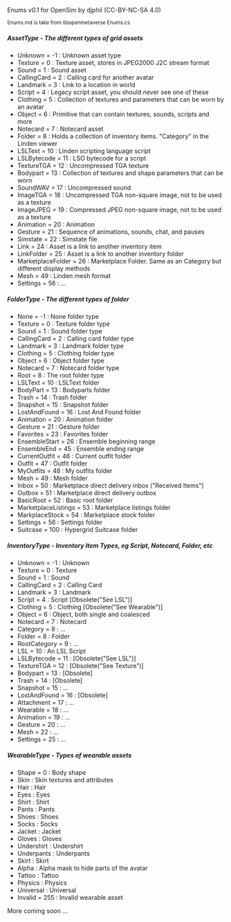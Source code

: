 Enums v0.1 for OpenSim by djphil (CC-BY-NC-SA 4.0)

<small>Enums.md is take from libopenmetaverse Enums.cs</small>

##### AssetType - The different types of grid assets
- Unknown 			= -1  : Unknown asset type
- Texture 			=  0  : Texture asset, stores in JPEG2000 J2C stream format
- Sound 			=  1  : Sound asset
- CallingCard 		=  2  : Calling card for another avatar
- Landmark 			=  3  : Link to a location in world
- Script 			=  4  : Legacy script asset, you should never see one of these
- Clothing 			=  5  : Collection of textures and parameters that can be worn by an avatar
- Object 			=  6  : Primitive that can contain textures, sounds, scripts and more
- Notecard 			=  7  : Notecard asset
- Folder 			=  8  : Holds a collection of inventory items. "Category" in the Linden viewer
- LSLText 			=  10 : Linden scripting language script
- LSLBytecode 		=  11 : LSO bytecode for a script
- TextureTGA 		=  12 : Uncompressed TGA texture
- Bodypart 			=  13 : Collection of textures and shape parameters that can be worn
- SoundWAV 			=  17 : Uncompressed sound
- ImageTGA 			=  18 : Uncompressed TGA non-square image, not to be used as a texture
- ImageJPEG 		=  19 : Compressed JPEG non-square image, not to be used as a texture
- Animation 		=  20 : Animation
- Gesture 			=  21 : Sequence of animations, sounds, chat, and pauses
- Simstate 			=  22 : Simstate file
- Link 				=  24 : Asset is a link to another inventory item
- LinkFolder 		=  25 : Asset is a link to another inventory folder
- MarketplaceFolder =  26 : Marketplace Folder. Same as an Category but different display methods
- Mesh 				=  49 : Linden mesh format
- Settings 			=  56 : ...

##### FolderType - The different types of folder
- None 					= -1   : None folder type
- Texture				=  0   : Texture folder type
- Sound 				=  1   : Sound folder type
- CallingCard 			=  2   : Calling card folder type
- Landmark 				=  3   : Landmark folder type
- Clothing 				=  5   : Clothing folder type
- Object 				=  6   : Object folder type
- Notecard 				=  7   : Notecard folder type
- Root 					=  8   : The root folder type
- LSLText 				=  10  : LSLText folder
- BodyPart 				=  13  : Bodyparts folder
- Trash 				=  14  : Trash folder
- Snapshot 				=  15  : Snapshot folder
- LostAndFound 			=  16  : Lost And Found folder
- Animation 			=  20  : Animation folder
- Gesture 				=  21  : Gesture folder
- Favorites 			=  23  : Favorites folder
- EnsembleStart 		=  26  : Ensemble beginning range
- EnsembleEnd 			=  45  : Ensemble ending range
- CurrentOutfit 		=  46  : Current outfit folder
- Outfit 				=  47  : Outfit folder
- MyOutfits 			=  48  : My outfits folder
- Mesh 					=  49  : Mesh folder
- Inbox 				=  50  : Marketplace direct delivery inbox ("Received Items")
- Outbox 				=  51  : Marketplace direct delivery outbox
- BasicRoot				=  52  : Basic root folder
- MarketplaceListings	=  53  : Marketplace listings folder
- MarkplaceStock		=  54  : Marketplace stock folder
- Settings				=  56  : Settings folder
- Suitcase				=  100 : Hypergrid Suitcase folder

##### InventoryType - Inventory Item Types, eg Script, Notecard, Folder, etc
- Unknown 		= -1  : Unknown
- Texture 		=  0  : Texture
- Sound 		=  1  : Sound
- CallingCard 	=  2  : Calling Card
- Landmark 		=  3  : Landmark
- Script 		=  4  : Script [Obsolete("See LSL")]
- Clothing 		=  5  : Clothing [Obsolete("See Wearable")] 
- Object 		=  6  : Object, both single and coalesced
- Notecard 		=  7  : Notecard
- Category 		=  8  : ...
- Folder 		=  8  : Folder
- RootCategory 	=  9  : ...
- LSL 			=  10 : An LSL Script
- LSLBytecode	=  11 : [Obsolete("See LSL")]
- TextureTGA	=  12 : [Obsolete("See Texture")]
- Bodypart 		=  13 : [Obsolete]
- Trash 		=  14 : [Obsolete]
- Snapshot 		=  15 : ...
- LostAndFound 	=  16 : [Obsolete]
- Attachment 	=  17 : ...
- Wearable 		=  18 : ...
- Animation 	=  19 : ...
- Gesture 		=  20 : ...
- Mesh 			=  22 : ...
- Settings 		=  25 : ...

##### WearableType - Types of wearable assets
- Shape		= 0   : Body shape
- Skin 			  : Skin textures and attributes
- Hair 			  : Hair
- Eyes 			  : Eyes
- Shirt 		  : Shirt
- Pants 		  : Pants
- Shoes 		  : Shoes
- Socks 		  : Socks
- Jacket 		  : Jacket
- Gloves 		  : Gloves
- Undershirt 	  : Undershirt
- Underpants 	  : Underpants
- Skirt 		  : Skirt
- Alpha 		  : Alpha mask to hide parts of the avatar
- Tattoo 		  : Tattoo
- Physics   	  : Physics
- Universal 	  : Universal
- Invalid	= 255 : Invalid wearable asset

More coming soon ...

